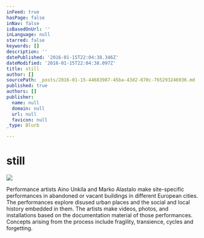 ```yaml
---
inFeed: true
hasPage: false
inNav: false
isBasedOnUrl: ''
inLanguage: null
starred: false
keywords: []
description: ''
datePublished: '2016-01-15T22:04:38.346Z'
dateModified: '2016-01-15T22:04:38.097Z'
title: still
author: []
sourcePath: _posts/2016-01-15-44683987-45ba-43d2-870c-765293246936.md
published: true
authors: []
publisher:
  name: null
  domain: null
  url: null
  favicon: null
_type: Blurb

---
```

# still
![](https://the-grid-user-content.s3-us-west-2.amazonaws.com/b07b341a-c33b-41e7-91b0-cad4be06ce43.jpg)

Performance artists Aino Unkila and Marko Alastalo make site-specific 
performances in abandoned or vacant buildings in different European 
cities. The performances explore disused urban places and the social and
local history embedded in them. The artists make videos, photos, and 
installations based on the documentation material of those performances.
Concepts arising from the process include fragility, transience, cycles
and forgetting.